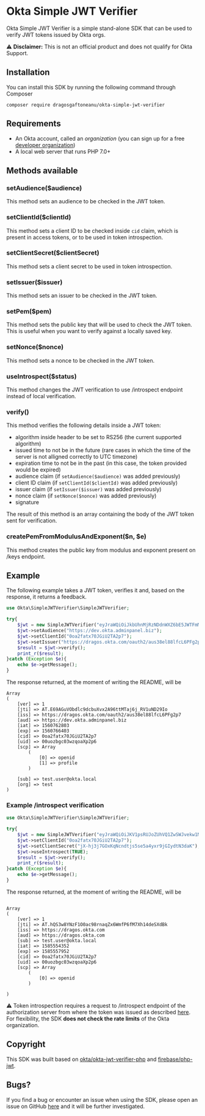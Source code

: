 # Okta Simple JWT Verifier
Okta Simple JWT Verifier is a simple stand-alone SDK that can be used to verify JWT tokens issued by Okta orgs.

:warning: **Disclaimer:** This is not an official product and does not qualify for Okta Support.

## Installation
You can install this SDK by running the following command through Composer

```
composer require dragosgaftoneanu/okta-simple-jwt-verifier
```

## Requirements
* An Okta account, called an _organization_ (you can sign up for a free [developer organization](https://developer.okta.com/signup/))
* A local web server that runs PHP 7.0+

## Methods available
### setAudience($audience)
This method sets an audience to be checked in the JWT token.

### setClientId($clientId)
This method sets a client ID to be checked inside `cid` claim, which is present in access tokens, or to be used in token introspection.

### setClientSecret($clientSecret)
This method sets a client secret to be used in token introspection.

### setIssuer($issuer)
This method sets an issuer to be checked in the JWT token.

### setPem($pem)
This method sets the public key that will be used to check the JWT token. This is useful when you want to verify against a locally saved key.

### setNonce($nonce)
This method sets a nonce to be checked in the JWT token.

### useIntrospect($status)
This method changes the JWT verification to use /introspect endpoint instead of local verification.

### verify()
This method verifies the following details inside a JWT token:
* algorithm inside header to be set to RS256 (the current supported algorithm)
* issued time to not be in the future (rare cases in which the time of the server is not alligned correctly to UTC timezone)
* expiration time to not be in the past (in this case, the token provided would be expired)
* audience claim (if `setAudience($audience)` was added previously)
* client ID claim (if `setClientId($clientId)` was added previously)
* issuer claim (if `setIssuer($issuer)` was added previously)
* nonce claim (if `setNonce($nonce)` was added previously)
* signature

The result of this method is an array containing the body of the JWT token sent for verification.

### createPemFromModulusAndExponent($n, $e)
This method creates the public key from modulus and exponent present on /keys endpoint.

## Example
The following example takes a JWT token, verifies it and, based on the response, it returns a feedback.

```php
use Okta\SimpleJWTVerifier\SimpleJWTVerifier;

try{
	$jwt = new SimpleJWTVerifier("eyJraWQiOiJkbUhnMjRzNDdnWXZ6bE5JWTFmMFJxWVdrb2VQQ2R0WmdVdnRxdnNzeTRVIiwiYWxnIjoiUlMyNTYifQ.eyJ2ZXIiOjEsImp0aSI6IkFULkU2OUFHdVZPYmRsYzlkY2J1WHZ4MkE5NnR0TVRhajZqX1JWMXVORDI5SW8iLCJpc3MiOiJodHRwczovL2RyYWdvcy5va3RhLmNvbS9vYXV0aDIvYXVzMzhlbDg4bGZjTDZQRmcycDciLCJhdWQiOiJodHRwczovL2Rldi5va3RhLmFkbWlucGFuZWwuYml6IiwiaWF0IjoxNTYwNzYyODAzLCJleHAiOjE1NjA3NjY0MDMsImNpZCI6IjBvYTJmYXR4NzBKR2lVMlRBMnA3IiwidWlkIjoiMDB1b3piZ2MwM3d6cW9hWHAycDYiLCJzY3AiOlsib3BlbmlkIiwicHJvZmlsZSJdLCJzdWIiOiJ0ZXN0LnVzZXJAb2t0YS5sb2NhbCIsIm9yZyI6InRlc3QifQ.vXowkWk_s-_0M6BZir0KaJSthslu7YWXMa4HsOlAU1xlLCtdC17iiIx1vA5WFiJyNFIkc1ClHdGxbDNpmMUBkKDkJ8fQ81gwt172f8hReeN4ndHEklBpCyQRGXS1by2gooCiMrK8kUCm3gUhaMnnVSZTzyipWlwS7scj8CY2LKAZsUXEnsQSWpmU1fnNoZpsE-1YkLbLXkRSPa2W_-TomnVntx-QZRNLoDl219r3eyGErc21S5pLtESkU4AtgiAHKW87eNrAJ94Lza_3ZlNnciTjDu3d3DLtLlvv6FeRA2eGmubwVAVo0nojWQ7dPUy3IZdayxsYhdhAJu5ZB67YmQ");
	$jwt->setAudience("https://dev.okta.adminpanel.biz");
	$jwt->setClientId("0oa2fatx70JGiU2TA2p7");
	$jwt->setIssuer("https://dragos.okta.com/oauth2/aus38el88lfcL6PFg2p7");
	$result = $jwt->verify();
	print_r($result);
}catch (Exception $e){
	echo $e->getMessage();
}
```
	
The response returned, at the moment of writing the README, will be

```
Array
(
    [ver] => 1
    [jti] => AT.E69AGuVObdlc9dcbuXvx2A96ttMTaj6j_RV1uND29Io
    [iss] => https://dragos.okta.com/oauth2/aus38el88lfcL6PFg2p7
    [aud] => https://dev.okta.adminpanel.biz
    [iat] => 1560762803
    [exp] => 1560766403
    [cid] => 0oa2fatx70JGiU2TA2p7
    [uid] => 00uozbgc03wzqoaXp2p6
    [scp] => Array
        (
            [0] => openid
            [1] => profile
        )

    [sub] => test.user@okta.local
    [org] => test
)
```

### Example /introspect verification
```php
use Okta\SimpleJWTVerifier\SimpleJWTVerifier;

try{
	$jwt = new SimpleJWTVerifier("eyJraWQiOiJKV1psRUJoZUhVQ1ZwSWJvekw1MnByUDZTRUh1YkQwU2dxNlRCNUc0MjhVIiwiYWxnIjoiUlMyNTYifQ.eyJ2ZXIiOjEsImp0aSI6IkFULmhRUzN3OFlOekYxTzBhYzk4cm5hcVp4NldtZlA2Zk03WGgxNGRlU1hkQmsiLCJpc3MiOiJodHRwczovL2RyYWdvcy5va3RhLmNvbSIsImF1ZCI6Imh0dHBzOi8vZHJhZ29zLm9rdGEuY29tIiwic3ViIjoidGVzdC51c2VyQG9rdGEubG9jYWwiLCJpYXQiOjE1ODU1NTQzNTIsImV4cCI6MTU4NTU1Nzk1MiwiY2lkIjoiMG9hMmZhdHg3MEpHaVUyVEEycDciLCJ1aWQiOiIwMHVvemJnYzAzd3pxb2FYcDJwNiIsInNjcCI6WyJvcGVuaWQiXX0.okZDD1S6fhVs8_QEj_q0v73aBpZu7GLkj8ywgw6Jsl1EhQDQXqa05j5UXEn8eR2Nz3mSaY8kdAZJJfWiQKa19x5FplNy3OTq8tqdAHn24wsk5W5jwVys896dTp3UgGUXe2D7yq6pIUquuGUkJ1ymvQHTP2dy_FW3CFodvcJWhIRGm57OIA8v7DuBM1kNE-vJlsAJjjRrgCWa1IJZMstsDD1oOSNdXz7_inCg6qOaeI9QE_CmfFHAuqHAC40nN4_GaAk2IgOpU2SLq3CFaZhlypVSb1luss4NemKcjIja7-BSXgtnS5gHj1-vokXxvxnpxiGYBs7l4HgIVWc_BEsCzg");
	$jwt->setClientId("0oa2fatx70JGiU2TA2p7");
	$jwt->setClientSecret("jX-hj3j7GOxKqNcndtjs5se5a4yxr9jGIydtN3daK");
	$jwt->useIntrospect(TRUE);
	$result = $jwt->verify();
	print_r($result);
}catch (Exception $e){
	echo $e->getMessage();
}
```

The response returned, at the moment of writing the README, will be

```

Array
(
    [ver] => 1
    [jti] => AT.hQS3w8YNzF1O0ac98rnaqZx6WmfP6fM7Xh14deSXdBk
    [iss] => https://dragos.okta.com
    [aud] => https://dragos.okta.com
    [sub] => test.user@okta.local
    [iat] => 1585554352
    [exp] => 1585557952
    [cid] => 0oa2fatx70JGiU2TA2p7
    [uid] => 00uozbgc03wzqoaXp2p6
    [scp] => Array
        (
            [0] => openid
        )

)
```

:warning: Token introspection requires a request to /introspect endpoint of the authorization server from where the token was issued as described [here](https://developer.okta.com/docs/reference/api/oidc/#introspect). For flexibility, the SDK **does not check the rate limits** of the Okta organization.

## Copyright
This SDK was built based on [okta/okta-jwt-verifier-php](https://github.com/okta/okta-jwt-verifier-php) and [firebase/php-jwt](https://github.com/firebase/php-jwt).

## Bugs?
If you find a bug or encounter an issue when using the SDK, please open an issue on GitHub [here](https://github.com/dragosgaftoneanu/okta-simple-jwt-verifier/issues) and it will be further investigated.